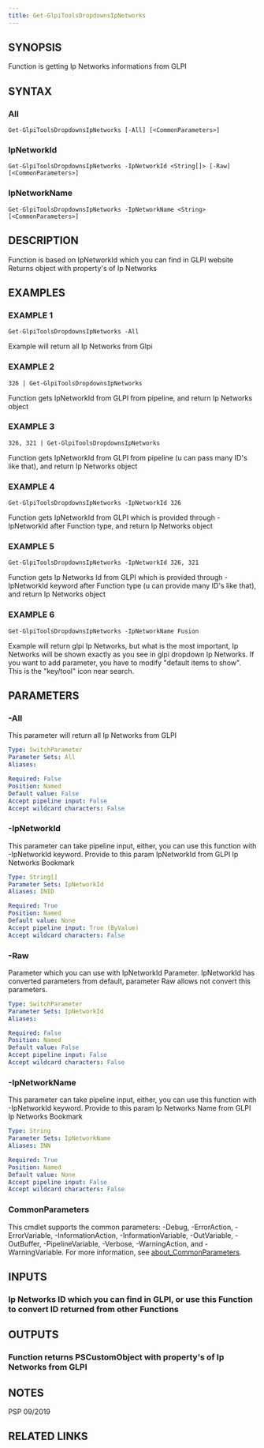 ```yaml
---
title: Get-GlpiToolsDropdownsIpNetworks
---
```


## SYNOPSIS
Function is getting Ip Networks informations from GLPI

## SYNTAX

### All
```
Get-GlpiToolsDropdownsIpNetworks [-All] [<CommonParameters>]
```

### IpNetworkId
```
Get-GlpiToolsDropdownsIpNetworks -IpNetworkId <String[]> [-Raw] [<CommonParameters>]
```

### IpNetworkName
```
Get-GlpiToolsDropdownsIpNetworks -IpNetworkName <String> [<CommonParameters>]
```

## DESCRIPTION
Function is based on IpNetworkId which you can find in GLPI website
Returns object with property's of Ip Networks

## EXAMPLES

### EXAMPLE 1
```
Get-GlpiToolsDropdownsIpNetworks -All
```

Example will return all Ip Networks from Glpi

### EXAMPLE 2
```
326 | Get-GlpiToolsDropdownsIpNetworks
```

Function gets IpNetworkId from GLPI from pipeline, and return Ip Networks object

### EXAMPLE 3
```
326, 321 | Get-GlpiToolsDropdownsIpNetworks
```

Function gets IpNetworkId from GLPI from pipeline (u can pass many ID's like that), and return Ip Networks object

### EXAMPLE 4
```
Get-GlpiToolsDropdownsIpNetworks -IpNetworkId 326
```

Function gets IpNetworkId from GLPI which is provided through -IpNetworkId after Function type, and return Ip Networks object

### EXAMPLE 5
```
Get-GlpiToolsDropdownsIpNetworks -IpNetworkId 326, 321
```

Function gets Ip Networks Id from GLPI which is provided through -IpNetworkId keyword after Function type (u can provide many ID's like that), and return Ip Networks object

### EXAMPLE 6
```
Get-GlpiToolsDropdownsIpNetworks -IpNetworkName Fusion
```

Example will return glpi Ip Networks, but what is the most important, Ip Networks will be shown exactly as you see in glpi dropdown Ip Networks.
If you want to add parameter, you have to modify "default items to show".
This is the "key/tool" icon near search.

## PARAMETERS

### -All
This parameter will return all Ip Networks from GLPI

```yaml
Type: SwitchParameter
Parameter Sets: All
Aliases:

Required: False
Position: Named
Default value: False
Accept pipeline input: False
Accept wildcard characters: False
```

### -IpNetworkId
This parameter can take pipeline input, either, you can use this function with -IpNetworkId keyword.
Provide to this param IpNetworkId from GLPI Ip Networks Bookmark

```yaml
Type: String[]
Parameter Sets: IpNetworkId
Aliases: INID

Required: True
Position: Named
Default value: None
Accept pipeline input: True (ByValue)
Accept wildcard characters: False
```

### -Raw
Parameter which you can use with IpNetworkId Parameter.
IpNetworkId has converted parameters from default, parameter Raw allows not convert this parameters.

```yaml
Type: SwitchParameter
Parameter Sets: IpNetworkId
Aliases:

Required: False
Position: Named
Default value: False
Accept pipeline input: False
Accept wildcard characters: False
```

### -IpNetworkName
This parameter can take pipeline input, either, you can use this function with -IpNetworkId keyword.
Provide to this param Ip Networks Name from GLPI Ip Networks Bookmark

```yaml
Type: String
Parameter Sets: IpNetworkName
Aliases: INN

Required: True
Position: Named
Default value: None
Accept pipeline input: False
Accept wildcard characters: False
```

### CommonParameters
This cmdlet supports the common parameters: -Debug, -ErrorAction, -ErrorVariable, -InformationAction, -InformationVariable, -OutVariable, -OutBuffer, -PipelineVariable, -Verbose, -WarningAction, and -WarningVariable. For more information, see [about_CommonParameters](http://go.microsoft.com/fwlink/?LinkID=113216).

## INPUTS

### Ip Networks ID which you can find in GLPI, or use this Function to convert ID returned from other Functions
## OUTPUTS

### Function returns PSCustomObject with property's of Ip Networks from GLPI
## NOTES
PSP 09/2019

## RELATED LINKS
